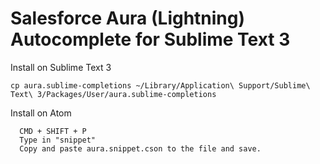 Salesforce Aura (Lightning)  Autocomplete for Sublime Text 3
====


Install on Sublime Text 3
```
cp aura.sublime-completions ~/Library/Application\ Support/Sublime\ Text\ 3/Packages/User/aura.sublime-completions
```


Install on Atom
```
  CMD + SHIFT + P
  Type in "snippet"
  Copy and paste aura.snippet.cson to the file and save.
```
